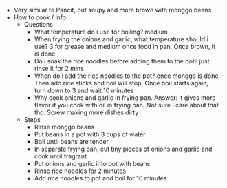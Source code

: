   * Very similar to Pancit, but soupy and more brown with monggo beans
  * How to cook / info
    * Questions
      * What temperature do i use for boiling? medium
      * When frying the onions and garlic, what temperature should i use? 3 for grease and medium once food in pan. Once brown, it is done
      * Do i soak the rice noodles before adding them to the pot? just rinse it for 2 mins
      * When do i add the rice noodles to the pot? once monggo is done. Then add rice sticks and boil will stop. Once boil starts again, turn down to 3 and wait 10 minutes
      * Why cook onions and garlic in frying pan. Answer: it gives more flavor if you cook with oil in frying pan. Not sure i care about that tho. Screw making more dishes dirty
    * Steps
      * Rinse monggo beans
      * Put beans in a pot with 3 cups of water
      * Boil until beans are tender
      * In separate frying pan, cut tiny pieces of onions and garlic and cook until fragrant
      * Put onions and garlic into pot with beans
      * Rinse rice noodles for 2 minutes
      * Add rice noodles to pot and boil for 10 minutes